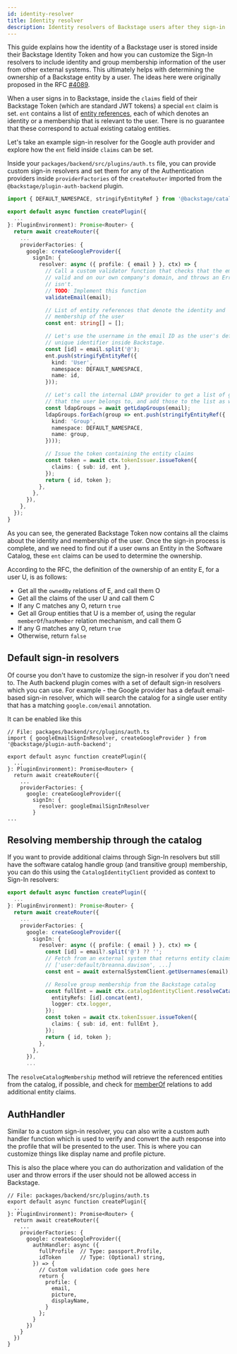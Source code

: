 ```yaml
---
id: identity-resolver
title: Identity resolver
description: Identity resolvers of Backstage users after they sign-in
---
```


This guide explains how the identity of a Backstage user is stored inside their
Backstage Identity Token and how you can customize the Sign-In resolvers to
include identity and group membership information of the user from other
external systems. This ultimately helps with determining the ownership of a
Backstage entity by a user. The ideas here were originally proposed in the RFC
[#4089](https://github.com/backstage/backstage/issues/4089).

When a user signs in to Backstage, inside the `claims` field of their Backstage
Token (which are standard JWT tokens) a special `ent` claim is set. `ent`
contains a list of
[entity references](../features/software-catalog/references.md), each of which
denotes an identity or a membership that is relevant to the user. There is no
guarantee that these correspond to actual existing catalog entities.

Let's take an example sign-in resolver for the Google auth provider and explore
how the `ent` field inside `claims` can be set.

Inside your `packages/backend/src/plugins/auth.ts` file, you can provide custom
sign-in resolvers and set them for any of the Authentication providers inside
`providerFactories` of the `createRouter` imported from the
`@backstage/plugin-auth-backend` plugin.

```ts
import { DEFAULT_NAMESPACE, stringifyEntityRef } from '@backstage/catalog-model';

export default async function createPlugin({
  ...
}: PluginEnvironment): Promise<Router> {
  return await createRouter({
    ...
    providerFactories: {
      google: createGoogleProvider({
        signIn: {
          resolver: async ({ profile: { email } }, ctx) => {
            // Call a custom validator function that checks that the email is
            // valid and on our own company's domain, and throws an Error if it
            // isn't.
            // TODO: Implement this function
            validateEmail(email);

            // List of entity references that denote the identity and
            // membership of the user
            const ent: string[] = [];

            // Let's use the username in the email ID as the user's default
            // unique identifier inside Backstage.
            const [id] = email.split('@');
            ent.push(stringifyEntityRef({
              kind: 'User',
              namespace: DEFAULT_NAMESPACE,
              name: id,
            }));

            // Let's call the internal LDAP provider to get a list of groups
            // that the user belongs to, and add those to the list as well
            const ldapGroups = await getLdapGroups(email);
            ldapGroups.forEach(group => ent.push(stringifyEntityRef({
              kind: 'Group',
              namespace: DEFAULT_NAMESPACE,
              name: group,
            })));

            // Issue the token containing the entity claims
            const token = await ctx.tokenIssuer.issueToken({
              claims: { sub: id, ent },
            });
            return { id, token };
          },
        },
      }),
    },
  });
}
```

As you can see, the generated Backstage Token now contains all the claims about
the identity and membership of the user. Once the sign-in process is complete,
and we need to find out if a user owns an Entity in the Software Catalog, these
`ent` claims can be used to determine the ownership.

According to the RFC, the definition of the ownership of an entity E, for a user
U, is as follows:

- Get all the `ownedBy` relations of E, and call them O
- Get all the claims of the user U and call them C
- If any C matches any O, return `true`
- Get all Group entities that U is a member of, using the regular
  `memberOf`/`hasMember` relation mechanism, and call them G
- If any G matches any O, return `true`
- Otherwise, return `false`

## Default sign-in resolvers

Of course you don't have to customize the sign-in resolver if you don't need to.
The Auth backend plugin comes with a set of default sign-in resolvers which you
can use. For example - the Google provider has a default email-based sign-in
resolver, which will search the catalog for a single user entity that has a
matching `google.com/email` annotation.

It can be enabled like this

```tsx
// File: packages/backend/src/plugins/auth.ts
import { googleEmailSignInResolver, createGoogleProvider } from '@backstage/plugin-auth-backend';

export default async function createPlugin({
  ...
}: PluginEnvironment): Promise<Router> {
  return await createRouter({
    ...
    providerFactories: {
      google: createGoogleProvider({
        signIn: {
          resolver: googleEmailSignInResolver
        }
...
```

## Resolving membership through the catalog

If you want to provide additional claims through Sign-In resolvers but still
have the software catalog handle group (and transitive group) membership, you
can do this using the `CatalogIdentityClient` provided as context to Sign-In
resolvers:

```ts
export default async function createPlugin({
  ...
}: PluginEnvironment): Promise<Router> {
  return await createRouter({
    ...
    providerFactories: {
      google: createGoogleProvider({
        signIn: {
          resolver: async ({ profile: { email } }, ctx) => {
            const [id] = email?.split('@') ?? '';
            // Fetch from an external system that returns entity claims like:
            // ['user:default/breanna.davison', ...]
            const ent = await externalSystemClient.getUsernames(email);

            // Resolve group membership from the Backstage catalog
            const fullEnt = await ctx.catalogIdentityClient.resolveCatalogMembership({
              entityRefs: [id].concat(ent),
              logger: ctx.logger,
            });
            const token = await ctx.tokenIssuer.issueToken({
              claims: { sub: id, ent: fullEnt },
            });
            return { id, token };
          },
        },
      }),
      ...
```

The `resolveCatalogMembership` method will retrieve the referenced entities from
the catalog, if possible, and check for
[memberOf](../features/software-catalog/well-known-relations.md#memberof-and-hasmember)
relations to add additional entity claims.

## AuthHandler

Similar to a custom sign-in resolver, you can also write a custom auth handler
function which is used to verify and convert the auth response into the profile
that will be presented to the user. This is where you can customize things like
display name and profile picture.

This is also the place where you can do authorization and validation of the user
and throw errors if the user should not be allowed access in Backstage.

```tsx
// File: packages/backend/src/plugins/auth.ts
export default async function createPlugin({
  ...
}: PluginEnvironment): Promise<Router> {
  return await createRouter({
    ...
    providerFactories: {
      google: createGoogleProvider({
        authHandler: async ({
          fullProfile  // Type: passport.Profile,
          idToken      // Type: (Optional) string,
        }) => {
          // Custom validation code goes here
          return {
            profile: {
              email,
              picture,
              displayName,
            }
          };
        }
      })
    }
  })
}
```
